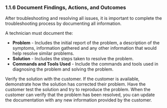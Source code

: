 
### 1.1.6 Document Findings, Actions, and Outcomes

After troubleshooting and resolving all issues, it is important to complete the troubleshooting process by documenting all information.

A technician must document the:

- **Problem** - Includes the initial report of the problem, a description of the symptoms, information gathered and any other information that would help resolve similar problems.
- **Solution** - Includes the steps taken to resolve the problem.
- **Commands and Tools Used** - Include the commands and tools used in diagnosing the problem and solving the problem.

Verify the solution with the customer. If the customer is available, demonstrate how the solution has corrected their problem. Have the customer test the solution and try to reproduce the problem. When the customer can verify that the problem has been resolved, you can update the documentation with any new information provided by the customer.